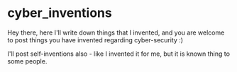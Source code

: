 # cyber_inventions
Hey there, here I'll write down things that I invented, and you are welcome to post things you have invented regarding cyber-security :)

I'll post self-inventions also - like I invented it for me, but it is known thing to some people.
